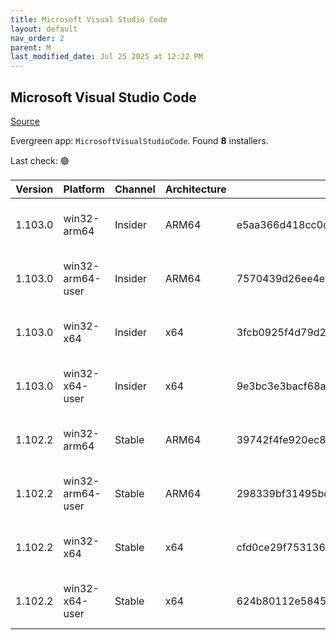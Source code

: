 ```yaml
---
title: Microsoft Visual Studio Code
layout: default
nav_order: 2
parent: M
last_modified_date: Jul 25 2025 at 12:22 PM
---
```


## Microsoft Visual Studio Code

[Source](https://code.visualstudio.com)

Evergreen app: `MicrosoftVisualStudioCode`. Found **8** installers.

Last check: 🟢

| Version | Platform         | Channel | Architecture | Sha256                                                           | URI                                                                                                                                                                                                                                                                                                              |
| ------- | ---------------- | ------- | ------------ | ---------------------------------------------------------------- | ---------------------------------------------------------------------------------------------------------------------------------------------------------------------------------------------------------------------------------------------------------------------------------------------------------------- |
| 1.103.0 | win32-arm64      | Insider | ARM64        | e5aa366d418cc0c05b426eba29d0710471882014ced9630ea3c29386116f2804 | [https://vscode.download.prss.microsoft.com/dbazure/download/insider/d8361fecca3b53536de8f7a949b107fb7451e5e6/VSCodeSetup-arm64-1.103.0-insider.exe](https://vscode.download.prss.microsoft.com/dbazure/download/insider/d8361fecca3b53536de8f7a949b107fb7451e5e6/VSCodeSetup-arm64-1.103.0-insider.exe)         |
| 1.103.0 | win32-arm64-user | Insider | ARM64        | 7570439d26ee4ee738146cbbb6683312d048cd8bf0b0705e8d4af9741f77a18c | [https://vscode.download.prss.microsoft.com/dbazure/download/insider/d8361fecca3b53536de8f7a949b107fb7451e5e6/VSCodeUserSetup-arm64-1.103.0-insider.exe](https://vscode.download.prss.microsoft.com/dbazure/download/insider/d8361fecca3b53536de8f7a949b107fb7451e5e6/VSCodeUserSetup-arm64-1.103.0-insider.exe) |
| 1.103.0 | win32-x64        | Insider | x64          | 3fcb0925f4d79d215b4227894ce367c8edf8b151ada48a2d801caafecdda4162 | [https://vscode.download.prss.microsoft.com/dbazure/download/insider/d8361fecca3b53536de8f7a949b107fb7451e5e6/VSCodeSetup-x64-1.103.0-insider.exe](https://vscode.download.prss.microsoft.com/dbazure/download/insider/d8361fecca3b53536de8f7a949b107fb7451e5e6/VSCodeSetup-x64-1.103.0-insider.exe)             |
| 1.103.0 | win32-x64-user   | Insider | x64          | 9e3bc3e3bacf68ad4fa2ac83ed491c2393b24307b5891c63f01618b89215ad99 | [https://vscode.download.prss.microsoft.com/dbazure/download/insider/d8361fecca3b53536de8f7a949b107fb7451e5e6/VSCodeUserSetup-x64-1.103.0-insider.exe](https://vscode.download.prss.microsoft.com/dbazure/download/insider/d8361fecca3b53536de8f7a949b107fb7451e5e6/VSCodeUserSetup-x64-1.103.0-insider.exe)     |
| 1.102.2 | win32-arm64      | Stable  | ARM64        | 39742f4fe920ec8f1420f4271ba4652cf737e9a836c10fdb8afd671e03e36112 | [https://vscode.download.prss.microsoft.com/dbazure/download/stable/c306e94f98122556ca081f527b466015e1bc37b0/VSCodeSetup-arm64-1.102.2.exe](https://vscode.download.prss.microsoft.com/dbazure/download/stable/c306e94f98122556ca081f527b466015e1bc37b0/VSCodeSetup-arm64-1.102.2.exe)                           |
| 1.102.2 | win32-arm64-user | Stable  | ARM64        | 298339bf31495bdf0c71a2d98b05898194d3d887ffca474d9e0c5b557c078b30 | [https://vscode.download.prss.microsoft.com/dbazure/download/stable/c306e94f98122556ca081f527b466015e1bc37b0/VSCodeUserSetup-arm64-1.102.2.exe](https://vscode.download.prss.microsoft.com/dbazure/download/stable/c306e94f98122556ca081f527b466015e1bc37b0/VSCodeUserSetup-arm64-1.102.2.exe)                   |
| 1.102.2 | win32-x64        | Stable  | x64          | cfd0ce29f75313601ae5cd905c7cd12e4b2b759badfc2c1c9ec1691fa82a2060 | [https://vscode.download.prss.microsoft.com/dbazure/download/stable/c306e94f98122556ca081f527b466015e1bc37b0/VSCodeSetup-x64-1.102.2.exe](https://vscode.download.prss.microsoft.com/dbazure/download/stable/c306e94f98122556ca081f527b466015e1bc37b0/VSCodeSetup-x64-1.102.2.exe)                               |
| 1.102.2 | win32-x64-user   | Stable  | x64          | 624b80112e58453b64065d7bc02205c77d87b091bdb9369cba0c0b51879a62e4 | [https://vscode.download.prss.microsoft.com/dbazure/download/stable/c306e94f98122556ca081f527b466015e1bc37b0/VSCodeUserSetup-x64-1.102.2.exe](https://vscode.download.prss.microsoft.com/dbazure/download/stable/c306e94f98122556ca081f527b466015e1bc37b0/VSCodeUserSetup-x64-1.102.2.exe)                       |
